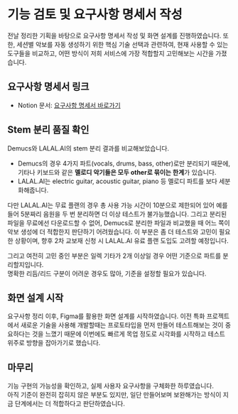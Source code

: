 # 기능 검토 및 요구사항 명세서 작성

전날 정리한 기획을 바탕으로 요구사항 명세서 작성 및 화면 설계를 진행하였습니다. 또한, 세션별 악보를 자동 생성하기 위한 핵심 기술 선택과 관련하여, 현재 사용할 수 있는 도구들을 비교하고, 어떤 방식이 저희 서비스에 가장 적합할지 고민해보는 시간을 가졌습니다.

## 요구사항 명세서 링크

- Notion 문서: [요구사항 명세서 바로가기](https://www.notion.so/1d58a774607d8196b8add120845fe2f5)

## Stem 분리 품질 확인

Demucs와 LALAL.AI의 stem 분리 결과를 비교해보았습니다.

- Demucs의 경우 4가지 파트(vocals, drums, bass, other)로만 분리되기 때문에, 기타나 키보드와 같은 **멜로디 악기들은 모두 other로 묶이는 한계**가 있습니다.
- LALAL.AI는 electric guitar, acoustic guitar, piano 등 멜로디 파트를 보다 세분화해줍니다.

다만 LALAL.AI는 무료 플랜의 경우 총 사용 가능 시간이 10분으로 제한되어 있어 예를 들어 5분짜리 음원을 두 번 분리하면 더 이상 테스트가 불가능했습니다. 그리고 분리된 파일을 무료에선 다운로드할 수 없어, Demucs로 분리한 파일과 비교했을 때 어느 쪽이 악보 생성에 더 적합한지 판단하기 어려웠습니다. 이 부분은 좀 더 테스트와 고민이 필요한 상황이며, 향후 2차 교보재 신청 시 LALAL.AI 유료 플랜 도입도 고려할 예정입니다.

그리고 여전히 고민 중인 부분은 일렉 기타가 2개 이상일 경우 어떤 기준으로 파트를 분리할지입니다.  
명확한 리듬/리드 구분이 어려운 경우도 많아, 기준을 설정할 필요가 있습니다.

## 화면 설계 시작

요구사항 정리 이후, Figma를 활용한 화면 설계를 시작하였습니다. 이전 특화 프로젝트에서 새로운 기술을 사용해 개발할때는 프로토타입을 먼저 만들어 테스트해보는 것이 중요하다는 것을 느꼈기 때문에 이번에도 빠르게 목업 정도로 시각화를 시작하고 테스트 위주로 방향을 잡아가기로 했습니다.


## 마무리

기능 구현의 가능성을 확인하고, 실제 사용자 요구사항을 구체화한 하루였습니다.  
아직 기준이 완전히 잡히지 않은 부분도 있지만, 일단 만들어보며 보완해가는 방식이 지금 단계에서는 더 적합하다고 판단하였습니다.
